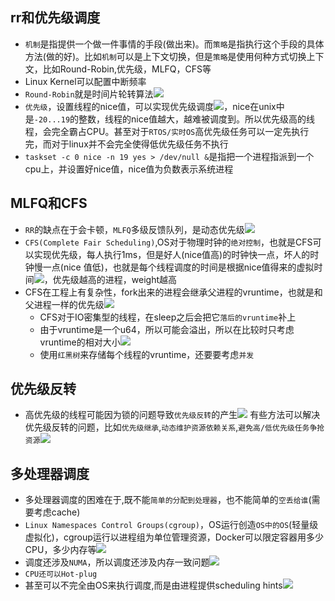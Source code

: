 ## rr和优先级调度
- `机制`是指提供一个做一件事情的手段(做出来)。而`策略`是指执行这个手段的具体方法(做的好)。比如`机制`可以是上下文切换，但是`策略`是使用何种方式切换上下文，比如Round-Robin,优先级，MLFQ，CFS等
- Linux Kernel可以配置中断频率
- `Round-Robin`就是时间片轮转算法![](./round-robin.jpg)
- `优先级`，设置线程的nice值，可以实现优先级调度![](./nice.jpg)，nice在unix中是`-20...19`的整数，线程的nice值越大，越难被调度到。所以优先级高的线程，会完全霸占CPU。甚至对于`RTOS/实时OS`高优先级任务可以一定先执行完，而对于linux并不会完全使得低优先级任务不执行
- `taskset -c 0 nice -n 19 yes > /dev/null &`是指把一个进程指派到一个cpu上，并设置好nice值，nice值为负数表示系统进程
## MLFQ和CFS
- `RR`的缺点在于会卡顿，`MLFQ`多级反馈队列，是动态优先级![](./MLFQ.jpg)
- `CFS(Complete Fair Scheduling)`,OS对于物理时钟的`绝对控制`，也就是CFS可以实现优先级，每人执行1ms，但是好人(nice值高)的时钟快一点，坏人的时钟慢一点(nice
值低)，也就是每个线程调度的时间是根据nice值得来的虚拟时间![](./CFS.jpg)，优先级越高的进程，weight越高
- CFS在工程上有复杂性，fork出来的进程会继承父进程的vruntime，也就是和父进程一样的优先级![](./inherit.jpg)
    - CFS对于IO密集型的线程，在sleep之后会把它`落后的vruntime`补上
    - 由于vruntime是一个u64，所以可能会溢出，所以在比较时只考虑vruntime的相对大小![](./overflow.jpg)
    - 使用`红黑树`来存储每个线程的vruntime，还要要考虑`并发` 
## 优先级反转
- 高优先级的线程可能因为锁的问题导致`优先级反转`的产生![](./reverse.jpg) 有些方法可以解决优先级反转的问题，比如`优先级继承`,`动态维护资源依赖关系`,`避免高/低优先级任务争抢资源`![](./revese_slove.jpg)
## 多处理器调度
- 多处理器调度的困难在于,既不能`简单的分配到处理器`，也不能简单的`空丢给谁`(需要考虑cache)
- `Linux Namespaces Control Groups(cgroup)`，OS运行创造`OS中的OS`(轻量级虚拟化)，cgroup运行以进程组为单位管理资源，Docker可以限定容器用多少CPU，多少内存等![](./cgroup.jpg)
- 调度还涉及`NUMA`，所以调度还涉及内存一致问题![](./NUMA.jpg)
- `CPU还可以Hot-plug`
- 甚至可以不完全由OS来执行调度,而是由进程提供scheduling hints![](./hint.jpg)